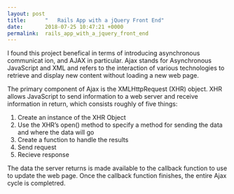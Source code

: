 ```yaml
---
layout: post
title:      "	Rails App with a jQuery Front End"
date:       2018-07-25 10:47:21 +0000
permalink:  rails_app_with_a_jquery_front_end
---
```



I found this project benefical in terms of introducing asynchronous communicat ion, and AJAX in particular. Ajax stands for Asynchronous JavaScript and XML and refers to the interaction of various technologies to retrieve and display new content without loading a new web page. 

The primary component of Ajax is the XMLHttpRequest (XHR) object. XHR allows JavaScript to send information to a web server and receive information in return, which consists roughly of five things:

1. Create an instance of the XHR Object
2. Use the XHR’s open() method to specify a method for sending the data 
     and where the data will go
3. Create a function to handle the results
4. Send request
5. Recieve response

The data the server returns is made available to the callback function to use to update the web page. Once the callback function finishes, the entire Ajax cycle is completred.
